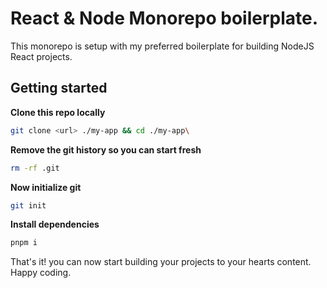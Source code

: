 # React & Node Monorepo boilerplate.

This monorepo is setup with my preferred boilerplate for building NodeJS React projects.

## Getting started

**Clone this repo locally**

```bash
git clone <url> ./my-app && cd ./my-app\
```

**Remove the git history so you can start fresh**

```bash
rm -rf .git
```

**Now initialize git**

```bash
git init
```

**Install dependencies**

```bash
pnpm i
```

That's it! you can now start building your projects to your hearts content. Happy coding.
